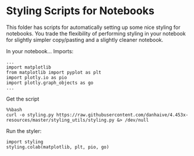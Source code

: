 # Styling Scripts for Notebooks

This folder has scripts for automatically setting up some nice styling for notebooks.  You trade the flexibility of performing styling in your notebook for slightly simpler copy/pasting and a slightly cleaner notebook.

In your notebook...
Imports:

```
...
import matplotlib
from matplotlib import pyplot as plt
import plotly.io as pio
import plotly.graph_objects as go
...
```

Get the script
```
%%bash
curl -o styling.py https://raw.githubusercontent.com/danhaive/4.453x-resources/master/styling_utils/styling.py &> /dev/null

```

Run the styler:

```
import styling
styling.colab(matplotlib, plt, pio, go)
```